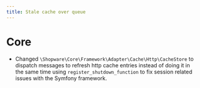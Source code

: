 ```yaml
---
title: Stale cache over queue
---
```


# Core

* Changed `\Shopware\Core\Framework\Adapter\Cache\Http\CacheStore` to dispatch messages to refresh http cache entries instead of doing it in the same time using `register_shutdown_function` to fix session related issues with the Symfony framework.
